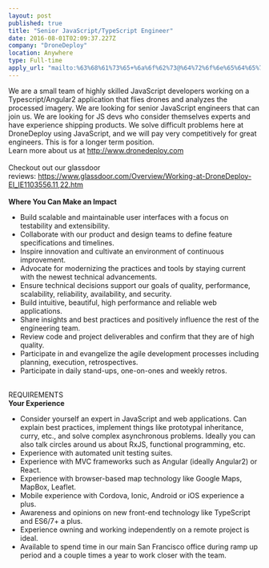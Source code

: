 ```yaml
---
layout: post
published: true
title: "Senior JavaScript/TypeScript Engineer"
date: 2016-08-01T02:09:37.227Z
company: "DroneDeploy"
location: Anywhere
type: Full-time
apply_url: "mailto:%63%68%61%73%65+%6a%6f%62%73@%64%72%6f%6e%65%64%65%70%6c%6f%79.%63%6f%6d"
---
```


<div>We are a small team of highly skilled JavaScript developers working on a Typescript/Angular2 application that&#xA0;flies drones and analyzes the processed imagery.&#xA0;We are looking for senior JavaScript engineers that can join us. We are looking for JS devs who consider themselves experts and have experience shipping products. We solve difficult problems here at DroneDeploy using JavaScript, and we will pay very competitively for great engineers. This is for a longer term position.<br></div><div>Learn more about us at <a href="http://www.dronedeploy.com">http://www.dronedeploy.com</a></div><div class="paragraph_break"><br></div><div>Checkout out our glassdoor reviews:&#xA0;<a href="https://www.glassdoor.com/Overview/Working-at-DroneDeploy-EI_IE1103556.11,22.htm">https://www.glassdoor.com/Overview/Working-at-DroneDeploy-EI_IE1103556.11,22.htm</a></div><div class="paragraph_break"><br></div><div><strong>Where You Can Make an Impact</strong><br></div><ul><li>Build scalable and maintainable user interfaces with a focus on testability and extensibility.</li><li>Collaborate with our product and design teams to define feature specifications and timelines.</li><li>Inspire innovation and cultivate an environment of continuous improvement.</li><li>Advocate for modernizing the practices and tools by staying current with the newest technical advancements.</li><li>Ensure technical decisions support our goals of quality, performance, scalability, reliability, availability, and security.</li><li>Build intuitive, beautiful, high performance and reliable web applications.</li><li>Share insights and best practices and positively influence the rest of the engineering team.</li><li>Review code and project deliverables and confirm that they are of high quality.</li><li>Participate in and evangelize the agile development processes including planning, execution, retrospectives.</li><li>Participate in daily stand-ups, one-on-ones and weekly retros.</li></ul><div class="paragraph_break"><br></div><div>REQUIREMENTS</div><div><strong>Your Experience</strong><br></div><ul><li>Consider yourself an expert in JavaScript and web applications.&#xA0;Can explain best practices, implement things like prototypal inheritance, curry, etc., and solve complex asynchronous problems. Ideally you can also talk circles around us about RxJS, functional programming, etc.</li><li>Experience with automated unit testing suites.</li><li>Experience with MVC frameworks such as Angular (ideally Angular2) or React.</li><li>Experience with browser-based map technology like Google Maps, MapBox, Leaflet.</li><li>Mobile experience with Cordova, Ionic, Android or iOS experience a plus.</li><li>Awareness and opinions on new front-end technology like TypeScript and ES6/7+ a plus.</li><li>Experience owning and working independently on a remote project is ideal.</li><li>Available to spend time in our main San Francisco office during ramp up period and a couple times a year to work closer with the team.</li></ul>